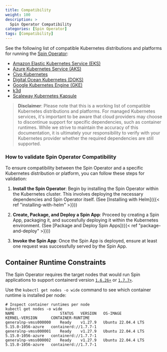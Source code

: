 ```yaml
---
title: Compatibility
weight: 100
description: >
  Spin Operator Compatibility
categories: [Spin Operator]
tags: [Compatibility]
---
```


See the following list of compatible Kubernetes distributions and platforms for running the [Spin Operator](https://github.com/spinkube/spin-operator/):

 - [Amazon Elastic Kubernetes Service (EKS)](https://docs.aws.amazon.com/eks/)
 - [Azure Kubernetes Service (AKS)](https://azure.microsoft.com/en-us/products/kubernetes-service)
 - [Civo Kubernetes](https://www.civo.com/kubernetes)
 - [Digital Ocean Kubernetes (DOKS)](https://www.digitalocean.com/products/kubernetes)
 - [Google Kubernetes Engine (GKE)](https://cloud.google.com/kubernetes-engine)
 - [k3d](https://k3d.io)
 - [Scaleway Kubernetes Kapsule](https://www.scaleway.com/en/kubernetes-kapsule/)

> **Disclaimer**: Please note that this is a working list of compatible Kubernetes distributions and platforms. For managed Kubernetes services, it's important to be aware that cloud providers may choose to discontinue support for specific dependencies, such as container runtimes. While we strive to maintain the accuracy of this documentation, it is ultimately your responsibility to verify with your Kubernetes provider whether the required dependencies are still supported.

### How to validate Spin Operator Compatibility

To ensure compatibility between the Spin Operator and a specific Kubernetes distribution or platform, you can follow these steps for validation:

1. **Install the Spin Operator**: Begin by installing the Spin Operator within the Kubernetes cluster. This involves deploying the necessary dependencies and Spin Operator itself. (See [Installing with Helm]({{< ref "installing-with-helm" >}}))

2. **Create, Package, and Deploy a Spin App**: Proceed by creating a Spin App, packaging it, and succesfully deploying it within the Kubernetes environment. (See [Package and Deploy Spin Apps]({{< ref "package-and-deploy" >}}))

3. **Invoke the Spin App**: Once the Spin App is deployed, ensure at least one request was successfully served by the Spin App.

## Container Runtime Constraints
The Spin Operator requires the target nodes that would run Spin applications to support containerd version [`1.6.26+`](https://github.com/containerd/containerd/releases/tag/v1.6.26) or [`1.7.7+`](https://github.com/containerd/containerd/releases/tag/v1.7.7).

Use the `kubectl get nodes -o wide` command to see which container runtime is installed per node:

```shell
# Inspect container runtimes per node
kubectl get nodes -o wide
NAME                    STATUS   VERSION   OS-IMAGE             KERNEL-VERSION      CONTAINER-RUNTIME
generalnp-vmss000000    Ready    v1.27.9   Ubuntu 22.04.4 LTS   5.15.0-1056-azure   containerd://1.7.7-1
generalnp-vmss000001    Ready    v1.27.9   Ubuntu 22.04.4 LTS   5.15.0-1056-azure   containerd://1.7.7-1
generalnp-vmss000002    Ready    v1.27.9   Ubuntu 22.04.4 LTS   5.15.0-1056-azure   containerd://1.7.7-1

```
